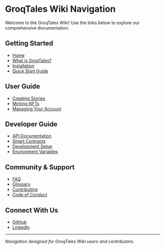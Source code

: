 # GroqTales Wiki Navigation

Welcome to the GroqTales Wiki! Use the links below to explore our comprehensive documentation.

## Getting Started
- [Home](../Home.md)
- [What is GroqTales?](What-is-GroqTales.md)
- [Installation](Installation.md)
- [Quick Start Guide](Quick-Start-Guide.md)

## User Guide
- [Creating Stories](Creating-Stories.md)
- [Minting NFTs](Minting-NFTs.md)
- [Managing Your Account](Managing-Your-Account.md)

## Developer Guide
- [API Documentation](API-Documentation.md)
- [Smart Contracts](Smart-Contracts.md)
- [Development Setup](Development-Setup.md)
- [Environment Variables](Environment-Variables.md)

## Community & Support
- [FAQ](FAQ.md)
- [Glossary](Glossary.md)
- [Contributing](../CONTRIBUTING.md)
- [Code of Conduct](../CODE_OF_CONDUCT.md)

## Connect With Us
- [GitHub](https://github.com/Drago-03/GroqTales)
- [LinkedIn](https://www.linkedin.com/in/mantej-singh-arora/)

---
*Navigation designed for GroqTales Wiki users and contributors.* 